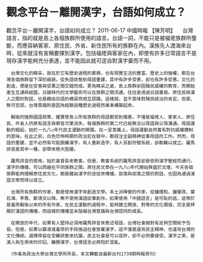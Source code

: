 # 觀念平台－離開漢字，台語如何成立？

觀念平台－離開漢字，台語如何成立？
2011-06-17 中國時報 【陳芳明】
    　台灣語言，指的就是島上各個族群所使用的語言。台語一詞，不能只是被福佬族群所壟斷，而應容納客家、原住民、外省、新住民所有的族群在內。漢族先人渡海來台時，從來就沒有宣稱要揮別漢字。包括福佬與客家在內，即使有許多日常語言不是現存漢字能夠充分表達，並不能因此就可逕自對漢字棄而不用。
 
    　台灣文化的精采，就在於它有歷史過程的累積，也有現實生活的豐富。歷史上的強權，都在台灣各個族群留下深刻痕跡。從失語狀態到母語重建，其中有許多受害，卻也有許多受惠。文化的創造，便是在受害與受惠之間交錯而成。更為精采之處，島上族群卻因殖民威權的教育，而開始產生互通與結盟。日據時代的文學藝術可以在族群之間流通，往往是透過日語書寫。原住民與漢人之間的對話，也是藉由日語的橋梁而相互認識。這樣說，並不意味對殖民統治的肯定。但是，無可否認，台灣意識則是因為經驗這種歷史過程而漸漸構築起來。
 
    　戰後的強勢國語政策，確實使島上所有族群的母語都受到傷害。不僅是福佬人、客家人、原住民、外省人的原有語言與鄉音次第消失，每個族群的第二代已經無法以母語與父母溝通。母語運動的崛起，始於一九八○年代民主運動的開展。在一定意義上，母語運動自然寓有對抗威權體制的意味。在此之前，白色恐怖時期的政治犯在獄中，都投注全副精神從事母語的工作。然而，母語的重建，並不必然有可能脫離漢字。有人重新造字，有人另創符號系統，卻都難以成立。羅馬拼音是其中一種，卻帶來極大困擾。
 
    　羅馬拼音的使用，始於基督長老教會。但是，教會系統的羅馬拼音卻是依附漢字聖經而通行。漢字的傳播，可以跨越在不同族群之間。原住民文學在一九八○年代開始興盛於文壇，今天各個族群能夠理解原住民文化，都是藉由漢字的途徑來傳播。部落與部落之間的對話，也因為通過漢語文學而得以成立。
 
    　台灣所有族群的作家，都是使用漢字來創造文學。本土派陣營的作家，從鍾理和、鍾肇政、葉石濤、李喬、鄭清文以降，無不使用漢語從事創作。如果使用「中國語言」是可恥的話，這等於是羞辱戰後以來的所有作家。在民主運動的過程中，能夠建立開放、對等的文化價值，完全是拜賜於漢語的傳播，而這樣的傳播並未阻礙台灣意識與台灣認同的成長。
 
    　在開放的年代，如果有人堅持必須用羅馬拼音來表述母語，台灣社會絕對有足夠空間給予包容。但是，如果以霸凌或羞辱的手段強迫社會放棄漢字，這不僅是違背民主精神，也違背台灣的文化傳統。選擇停留在受難狀態來抗議，民主社會是可以容許，卻不必然要接受。漢字之美，是漢人與生俱來的印記。離開漢字，台灣語言必將陷於混亂。
 
    　（作者為政治大學台灣文學所所長，本文轉載自最新出刊1739期時報周刊）
